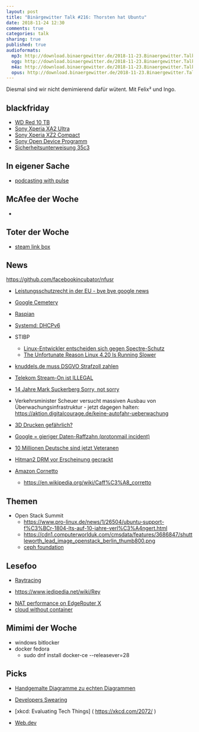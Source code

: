 ```yaml
---
layout: post
title: "Binärgewitter Talk #216: Thorsten hat Ubuntu"
date: 2018-11-24 12:30
comments: true
categories: talk
sharing: true
published: true
audioformats:
  mp3: http://download.binaergewitter.de/2018-11-23.Binaergewitter.Talk.216.mp3
  ogg: http://download.binaergewitter.de/2018-11-23.Binaergewitter.Talk.216.ogg
  m4a: http://download.binaergewitter.de/2018-11-23.Binaergewitter.Talk.216.m4a
  opus: http://download.binaergewitter.de/2018-11-23.Binaergewitter.Talk.216.opus
---
```

Diesmal sind wir nicht demimierend dafür wütent. Mit Felix² und Ingo.


## blackfriday

- [WD Red 10 TB]( https://amzn.to/2KuqDtJ )
- [Sony Xperia XA2 Ultra](https://amzn.to/2TGNV3W )
- [Sony Xperia XZ2 Compact]( https://amzn.to/2PT6bIQ )
- [Sony Open Device Programm]( https://developer.sony.com/develop/open-devices/ )
- [Sicherheitsunterweisung 35c3]( https://www.youtube.com/watch?v=xevEcRPurbE )

## In eigener Sache
- [podcasting with pulse]( https://l33tsource.com/blog/2018/11/11/Podcasting-with-pulse/ )

## McAfee der Woche
- [ ]( https://www.theregister.co.uk/2018/11/15/john_mcafee_liable_death_neighbour_belize/ )

## Toter der Woche
- [steam link box]( https://www.golem.de/news/spiele-streaming-valve-verkauft-steam-link-box-nicht-mehr-1811-137810.html )

## News

https://github.com/facebookincubator/nfusr
- [Leistungsschutzrecht in der EU - bye bye google news]( 
https://www.heise.de/newsticker/meldung/Leistungsschutzrecht-in-der-EU-Ende-fuer-Google-News-moeglich-4224772.html )
- [Google Cemetery]( https://gcemetery.co/ )
- [Raspian]( https://www.golem.de/news/raspberry-pi-raspbian-bekommt-hardwarebeschleunigten-vlc-player-1811-137809.html )
- [Systemd: DHCPv6]( https://www.heise.de/security/meldung/Systemd-DHCPv6-Pakete-koennen-Linux-Rechner-kapern-4206800.html )
- STIBP
  * [Linux-Entwickler entscheiden sich gegen 
Spectre-Schutz](https://www.heise.de/security/meldung/Schlechte-Performance-Linux-Entwickler-entscheiden-sich-gegen-Spectre-Schutz-4230222.html )
  * [The Unfortunate Reason Linux 4.20 Is Running Slower](https://www.phoronix.com/scan.php?page=article&item=linux-420-bisect&num=1 )

- [knuddels.de muss DSGVO Strafzoll zahlen]( 
https://www.heise.de/newsticker/meldung/Passwoerter-geleakt-Datenschuetzer-verhaengt-20-000-Euro-Bussgeld-gegen-Knuddels-de-4229798.html )
- [Telekom Stream-On ist ILLEGAL]( https://www.golem.de/news/gerichtsentscheidung-telekom-verstoesst-mit-stream-on-gegen-netzneutralitaet-1811-137820.html )
- [14 Jahre Mark Suckerberg Sorry, not sorry]( https://www.washingtonpost.com/graphics/2018/business/facebook-zuckerberg-apologies/ )
- Verkehrsminister Scheuer versucht massiven Ausbau von Überwachungsinfrastruktur - jetzt dagegen halten: 
https://aktion.digitalcourage.de/keine-autofahr-ueberwachung
- [3D Drucken gefährlich?]( https://hackaday.com/2018/11/21/3d-printer-warning-heating-plastic-to-high-temps-is-not-healthy/ )
- [Google = gieriger Daten-Raffzahn (protonmail incident)]( https://old.reddit.com/r/ProtonMail/comments/9yl94k/never_connect_to_protonmail_using_chrome/ )
- [10 Millionen Deutsche sind jetzt Veteranen]( http://www.spiegel.de/politik/deutschland/bundeswehr-zehn-millionen-deutsche-sind-jetzt-veteranen-a-1239098.html )
- [Hitman2 DRM vor Erscheinung gecrackt]( https://games.slashdot.org/story/18/11/13/203228/hitman-2s-denuvo-drm-cracked-days-before-the-games-release )
- [Amazon Cornetto]( https://aws.amazon.com/blogs/opensource/amazon-corretto-no-cost-distribution-openjdk-long-term-support/ )
  * https://en.wikipedia.org/wiki/Caff%C3%A8_corretto

## Themen
- Open Stack Summit
  * https://www.pro-linux.de/news/1/26504/ubuntu-support-f%C3%BCr-1804-lts-auf-10-jahre-verl%C3%A4ngert.html
  * https://cdn1.computerworlduk.com/cmsdata/features/3686847/shuttleworth_lead_image_openstack_berlin_thumb800.png
  * [ceph foundation]( https://www.pro-linux.de/news/1/26490/ceph-foundation-gegr%C3%BCndet.html )



## Lesefoo
- [Raytracing]( https://www.heise.de/ct/artikel/Raytracing-in-Echtzeit-mit-DirectX-und-Nvidias-RTX-Grafikchips-4196393.html )
* https://www.jedipedia.net/wiki/Rey
- [NAT performance on EdgeRouter X]( https://an.undulating.space/post/180927-er_alternate_firmware_benchmarks/ )
- [cloud without container]( https://blog.cloudflare.com/cloud-computing-without-containers/ )

## Mimimi der Woche
- windows bitlocker
- docker fedora
  * sudo dnf install docker-ce --releasever=28

## Picks
- [Handgemalte Diagramme zu echten Diagrammen]( https://webdemo.myscript.com/views/diagram/index.html#/ )

- [Developers Swearing]( https://twitter.com/gitlost )
- [xkcd: Evaluating Tech Things] ( https://xkcd.com/2072/ )
- [Web.dev]( https://web.dev/ )




